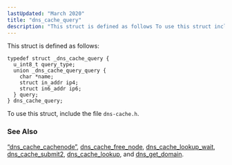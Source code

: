 ```yaml
---
lastUpdated: "March 2020"
title: "dns_cache_query"
description: "This struct is defined as follows To use this struct include the file dns cache h Section 68 12 dns cache cachenode dns cache free node dns cache lookup wait dns cache submit 2 dns cache lookup and dns get domain..."
---
```


This struct is defined as follows:

```
typedef struct _dns_cache_query {
  u_int8_t query_type;
  union _dns_cache_query_query {
    char *name;
    struct in_addr ip4;
    struct in6_addr ip6;
  } query;
} dns_cache_query;
```

To use this struct, include the file `dns-cache.h`.

### <a name="idp39851520"></a> See Also

[“dns_cache_cachenode”](/momentum/3/3-api/structs-dns-cache-cachenode), [dns_cache_free_node](/momentum/3/3-api/apis-dns-cache-free-node), [dns_cache_lookup_wait](/momentum/3/3-api/apis-dns-cache-lookup-wait), [dns_cache_submit2](/momentum/3/3-api/apis-dns-cache-submit-2), [dns_cache_lookup](/momentum/3/3-api/apis-dns-cache-lookup), and [dns_get_domain](/momentum/3/3-api/apis-dns-get-domain).
